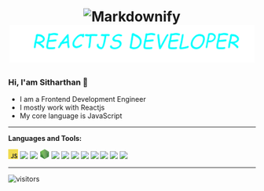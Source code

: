 
<!--
**sitharthan/sitharthan** is a ✨ _special_ ✨ repository because its `README.md` (this file) appears on your GitHub profile.

Here are some ideas to get you started:

- 🔭 I’m currently working on ...
- 🌱 I’m currently learning ...
- 👯 I’m looking to collaborate on ...
- 🤔 I’m looking for help with ...
- 💬 Ask me about ...
- 📫 How to reach me: ...
- 😄 Pronouns: ...
- ⚡ Fun fact: ...
-->

<h1 align="center">
  <img src="https://github.com/sitharthan/sitharthan/blob/main/reactgif.gif" alt="Markdownify" width="500" height="200">
  <img src="https://github.com/sitharthan/sitharthan/blob/main/myReact.PNG" alt="myProfile" width="500">
</h1>



### Hi, I'am Sitharthan 👋

<ul>
  <li>I am a Frontend Development Engineer</li>
  <li>I mostly work with Reactjs</li>
  <li>My core language is JavaScript</li>
</ul>
  
<hr/>


**Languages and Tools:**  

<code><a href="https://www.javascript.com/"><img height="20" alt="Javascript" src="https://raw.githubusercontent.com/github/explore/80688e429a7d4ef2fca1e82350fe8e3517d3494d/topics/javascript/javascript.png"></a></code>
<code><a href="https://reactjs.org/"><img height="20" src="https://upload.wikimedia.org/wikipedia/commons/thumb/a/a7/React-icon.svg/1200px-React-icon.svg.png"></a></code>
<code><a href="https://redux.js.org/"><img height="20" src="https://upload.wikimedia.org/wikipedia/commons/4/49/Redux.png"></a></code>
<code><a href="https://nodejs.org/en/"><img height="20" src="https://raw.githubusercontent.com/github/explore/80688e429a7d4ef2fca1e82350fe8e3517d3494d/topics/nodejs/nodejs.png"></a></code>
<code><a href="https://restfulapi.net"><img height="20" src="https://restfulapi.net/wp-content/uploads/rest.png"></a></code>
<code><a href="https://expressjs.com/"><img height="20" src="https://expressjs.com/images/express-facebook-share.png"></a></code>
<code><a href="https://sass-lang.com/"><img height="20" src="https://upload.wikimedia.org/wikipedia/commons/thumb/9/96/Sass_Logo_Color.svg/1200px-Sass_Logo_Color.svg.png"></a></code>
<code><a href="https://reactjs.org/docs/jsx-in-depth.html"><img height="20" src="https://media.glassdoor.com/sqll/3149443/jsx-squarelogo-1583785604190.png"></a></code>
<code><a href="https://hackr.io"><img height="20" src="https://hackr.io/tutorials/learn-html-5/logo/logo-html-5?ver=1555389548"></a></code>
<code><a href="https://angular.io"><img height="20" src="https://angular.io/assets/images/logos/angular/angular.png"></a></code>
<code><a href="https://www.w3schools.com/css/"><img height="20" src="https://upload.wikimedia.org/wikipedia/commons/thumb/d/d5/CSS3_logo_and_wordmark.svg/1200px-CSS3_logo_and_wordmark.svg.png"></a></code>
<code><a href=""><img height="20" src="https://webassets.mongodb.com/_com_assets/cms/MongoDB_Logo_FullColorBlack_RGB-4td3yuxzjs.png"></a></code>
<hr/>

![visitors](https://visitor-badge.laobi.icu/badge?page_id=sitharthan.visitor-badge)
